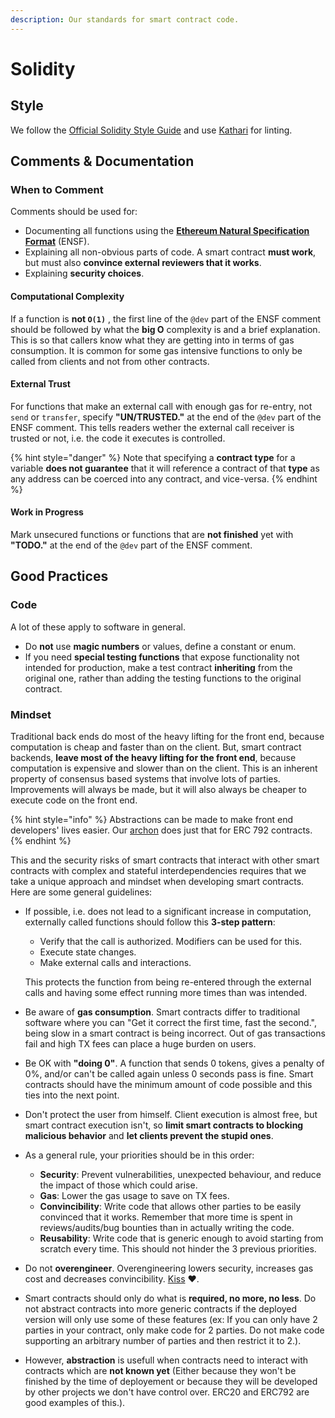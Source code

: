 ```yaml
---
description: Our standards for smart contract code.
---
```


# Solidity

## Style

We follow the [Official Solidity Style Guide](https://solidity.readthedocs.io/en/develop/style-guide.html) and use [Kathari](../kathari.md) for linting.

## Comments & Documentation

### When to Comment

Comments should be used for:

* Documenting all functions using the **[Ethereum Natural Specification Format](https://github.com/ethereum/wiki/wiki/Ethereum-Natural-Specification-Format)** \(ENSF\).
* Explaining all non-obvious parts of code. A smart contract **must work**, but must also **convince external reviewers that it works**.
* Explaining **security choices**.

#### Computational Complexity

If a function is **not `O(1)`** , the first line of the `@dev` part of the ENSF comment should be followed by what the **big O** complexity is and a brief explanation. This is so that callers know what they are getting into in terms of gas consumption. It is common for some gas intensive functions to only be called from clients and not from other contracts.

#### External Trust

For functions that make an external call with enough gas for re-entry, not `send` or `transfer`, specify **"UN/TRUSTED."** at the end of the `@dev` part of the ENSF comment. This tells readers wether the external call receiver is trusted or not, i.e. the code it executes is controlled.

{% hint style="danger" %}
Note that specifying a **contract type** for a variable **does not guarantee** that it will reference a contract of that **type** as any address can be coerced into any contract, and vice-versa.
{% endhint %}

#### Work in Progress

Mark unsecured functions or functions that are **not finished** yet with **"TODO."** at the end of the `@dev` part of the ENSF comment.

## Good Practices

### Code

A lot of these apply to software in general.

* Do **not** use **magic numbers** or values, define a constant or enum.
* If you need **special testing functions** that expose functionality not intended for production, make a test contract **inheriting** from the original one, rather than adding the testing functions to the original contract.

### Mindset

Traditional back ends do most of the heavy lifting for the front end, because computation is cheap and faster than on the client. But, smart contract backends, **leave most of the heavy lifting for the front end**, because computation is expensive and slower than on the client. This is an inherent property of consensus based systems that involve lots of parties. Improvements will always be made, but it will also always be cheaper to execute code on the front end.

{% hint style="info" %}
Abstractions can be made to make front end developers' lives easier. Our [archon](https://github.com/kleros/archon) does just that for ERC 792 contracts.
{% endhint %}

This and the security risks of smart contracts that interact with other smart contracts with complex and stateful interdependencies requires that we take a unique approach and mindset when developing smart contracts. Here are some general guidelines:

* If possible, i.e. does not lead to a significant increase in computation, externally called functions should follow this **3-step pattern**: 

  * Verify that the call is authorized. Modifiers can be used for this.
  * Execute state changes.
  * Make external calls and interactions.

  This protects the function from being re-entered through the external calls and having some effect running more times than was intended.

* Be aware of **gas consumption**. Smart contracts differ to traditional software where you can "Get it correct the first time, fast the second.", being slow in a smart contract is being incorrect. Out of gas transactions fail and high TX fees can place a huge burden on users.
* Be OK with **"doing 0"**. A function that sends 0 tokens, gives a penalty of 0%, and/or can't be called again unless 0 seconds pass is fine. Smart contracts should have the minimum amount of code possible and this ties into the next point.
* Don't protect the user from himself. Client execution is almost free, but smart contract execution isn't, so **limit smart contracts to blocking malicious behavior** and **let clients prevent the stupid ones**.
* As a general rule, your priorities should be in this order:
  * **Security**: Prevent vulnerabilities, unexpected behaviour, and reduce the impact of those which could arise.
  * **Gas**: Lower the gas usage to save on TX fees.
  * **Convincibility**: Write code that allows other parties to be easily convinced that it works. Remember that more time is spent in reviews/audits/bug bounties than in actually writing the code.
  * **Reusability**: Write code that is generic enough to avoid starting from scratch every time. This should not hinder the 3 previous priorities.
* Do not **overengineer**. Overengineering lowers security, increases gas cost and decreases convincibility. [Kiss](https://en.wikipedia.org/wiki/KISS_principle) ♥.
* Smart contracts should only do what is **required, no more, no less**. Do not abstract contracts into more generic contracts if the deployed version will only use some of these features (ex: If you can only have 2 parties in your contract, only make code for 2 parties. Do not make code supporting an arbitrary number of parties and then restrict it to 2.).
* However, **abstraction** is usefull when contracts need to interact with contracts which are **not known yet** (Either because they won't be finished by the time of deployement or because they will be developed by other projects we don't have control over. ERC20 and ERC792 are good examples of this.).



